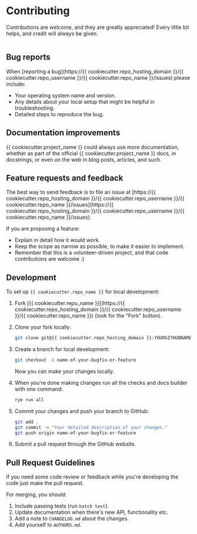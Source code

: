 # Contributing

Contributions are welcome, and they are greatly appreciated! Every little bit helps, and credit will always be given.

```{contents}
```

## Bug reports

When [reporting a bug](https://{{ cookiecutter.repo_hosting_domain }}/{{ cookiecutter.repo_username }}/{{ cookiecutter.repo_name }}/issues) please include:

- Your operating system name and version.
- Any details about your local setup that might be helpful in troubleshooting.
- Detailed steps to reproduce the bug.

## Documentation improvements

{{ cookiecutter.project_name }} could always use more documentation, whether as part of the official {{ cookiecutter.project_name }} docs, in docstrings, or even on the web in blog posts, articles, and such.

## Feature requests and feedback

The best way to send feedback is to file an issue at [https://{{ cookiecutter.repo_hosting_domain }}/{{ cookiecutter.repo_username }}/{{ cookiecutter.repo_name }}/issues](https://{{ cookiecutter.repo_hosting_domain }}/{{ cookiecutter.repo_username }}/{{ cookiecutter.repo_name }}/issues).

If you are proposing a feature:

- Explain in detail how it would work.
- Keep the scope as narrow as possible, to make it easier to implement.
- Remember that this is a volunteer-driven project, and that code contributions are welcome :)

## Development

To set up `{{ cookiecutter.repo_name }}` for local development:

1. Fork [{{ cookiecutter.repo_name }}](https://{{ cookiecutter.repo_hosting_domain }}/{{ cookiecutter.repo_username }}/{{ cookiecutter.repo_name }}) (look for the "Fork" button).
2. Clone your fork locally:

    ```bash
    git clone git@{{ cookiecutter.repo_hosting_domain }}:YOURGITHUBNAME/{{ cookiecutter.repo_name }}.git
    ```

3. Create a branch for local development:

    ```bash
    git checkout -b name-of-your-bugfix-or-feature
    ```

   Now you can make your changes locally.

4. When you're done making changes run all the checks and docs builder with one command:

    ```bash
    rye run all
    ```

5. Commit your changes and push your branch to GitHub:

    ```bash
    git add .
    git commit -m "Your detailed description of your changes."
    git push origin name-of-your-bugfix-or-feature
    ```

6. Submit a pull request through the GitHub website.

## Pull Request Guidelines

If you need some code review or feedback while you're developing the code just make the pull request.

For merging, you should:

1. Include passing tests (run `hatch test`).
2. Update documentation when there's new API, functionality etc.
3. Add a note to `CHANGELOG.md` about the changes.
4. Add yourself to `AUTHORS.md`.

